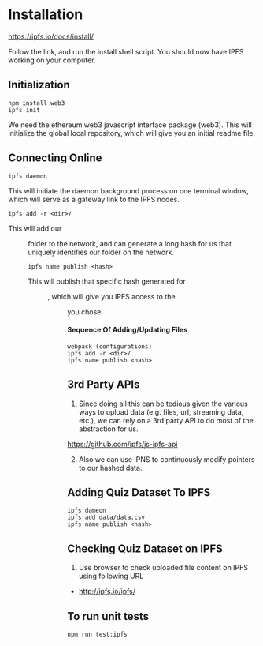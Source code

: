 # Installation
https://ipfs.io/docs/install/

Follow the link, and run the install shell script. You should now have IPFS working on your computer.

## Initialization

    npm install web3
    ipfs init

We need the ethereum web3 javascript interface package (web3). This will initialize the global local repository, which will give you an initial readme file.

## Connecting Online

    ipfs daemon

This will initiate the daemon background process on one terminal window, which will serve as a gateway link to the IPFS nodes.

    ipfs add -r <dir>/

This will add our <dir> folder to the network, and can generate a long hash for us that uniquely identifies our folder on the network.

    ipfs name publish <hash>

This will publish that specific hash generated for <dir>, which will give you IPFS access to the <dir> you chose.

#### Sequence Of Adding/Updating Files
    webpack (configurations)
    ipfs add -r <dir>/
    ipfs name publish <hash>

## 3rd Party APIs
1. Since doing all this can be tedious given the various ways to upload data (e.g. files, url, streaming data, etc.), we can rely on a 3rd party API to do most of the abstraction for us.

https://github.com/ipfs/js-ipfs-api

2. Also we can use IPNS to continuously modify pointers to our hashed data.

## Adding Quiz Dataset To IPFS

    ipfs dameon
    ipfs add data/data.csv
    ipfs name publish <hash>

## Checking Quiz Dataset on IPFS

1. Use browser to check uploaded file content on IPFS using following URL
* http://ipfs.io/ipfs/<hash>

## To run unit tests

    npm run test:ipfs
